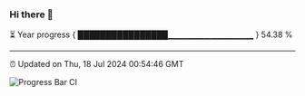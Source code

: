 ### Hi there 👋

⏳ Year progress { ████████████████▁▁▁▁▁▁▁▁▁▁▁▁▁▁ } 54.38 %

---

⏰ Updated on Thu, 18 Jul 2024 00:54:46 GMT

![Progress Bar CI](https://github.com/liununu/liununu/workflows/Progress%20Bar%20CI/badge.svg)
